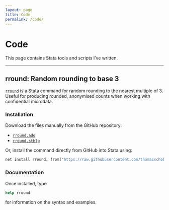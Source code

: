 ```yaml
---
layout: page
title: Code
permalink: /code/
---
```


# Code

This page contains Stata tools and scripts I’ve written.

---

## rround: Random rounding to base 3

[`rround`](https://github.com/thomasschober/rround) is a Stata command for random rounding to the nearest multiple of 3. Useful for producing rounded, anonymised counts when 
working with confidential microdata. 


### Installation

Download the files manually from the GitHub repository:
  - [`rround.ado`](https://github.com/thomasschober/rround/blob/main/rround.ado)
  - [`rround.sthlp`](https://github.com/thomasschober/rround/blob/main/rround.sthlp)

Or, install the command directly from GitHub into Stata using:

```stata
net install rround, from("https://raw.githubusercontent.com/thomasschober/rround/main/")
```

### Documentation

Once installed, type
```stata
help rround
```
for information on the syntax and examples.